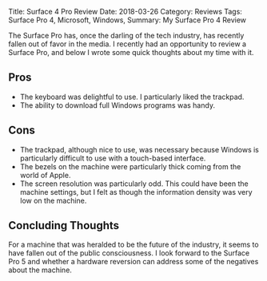 Title: Surface 4 Pro Review
Date: 2018-03-26
Category: Reviews
Tags: Surface Pro 4, Microsoft, Windows, 
Summary: My Surface Pro 4 Review

The Surface Pro has, once the darling of the tech industry, has recently fallen out of favor in the media. I recently had an opportunity to review a Surface Pro, and below I wrote some quick thoughts about my time with it.

## Pros 
- The keyboard was delightful to use. I particularly liked the trackpad. 
- The ability to download full Windows programs was handy. 

## Cons 
- The trackpad, although nice to use, was necessary because Windows is particularly difficult to use with a touch-based interface. 
- The bezels on the machine were particularly thick coming from the world of Apple.
- The screen resolution was particularly odd. This could have been the machine settings, but I felt as though the information density was very low on the machine.  

## Concluding Thoughts 
For a machine that was heralded to be the future of the industry, it seems to have fallen out of the public consciousness. I look forward to the Surface Pro 5 and whether a hardware reversion can address some of the negatives about the machine. 